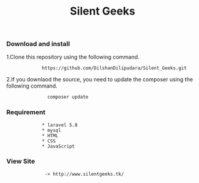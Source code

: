 <h1 align=center> Silent Geeks </h2>
      
 <br>
 <h3>Download and install</h3>
          
   1.Clone this repository using the following command.
   
                 https://github.com/DilshanDilipudara/Silent_Geeks.git 
                
                

   2.If you downlaod the source, you need to update the composer using the following command.

                   composer update


        
  <h3>Requirement </h3>
        
                 * laravel 5.8
                 * mysql
                 * HTML
                 * CSS
                 * JavaScript
                 
                 
 <h3>View Site</h3>
                  
                  -> http://www.silentgeeks.tk/
